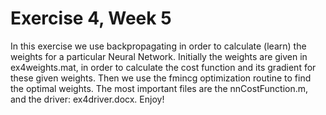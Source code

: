 # Exercise 4, Week 5
In this exercise we use backpropagating in order to calculate (learn) the weights for a particular Neural Network. 
Initially the weights are given in ex4weights.mat, in order to calculate the cost function and its gradient for 
these given weights. Then we use the fmincg optimization routine to find the optimal weights. 
The most important files are the nnCostFunction.m, and the driver: ex4driver.docx. Enjoy! 
